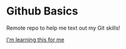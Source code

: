 Github Basics
=============

Remote repo to help me text out my Git skills!

[I'm learning this for me](http://neuage.org)
